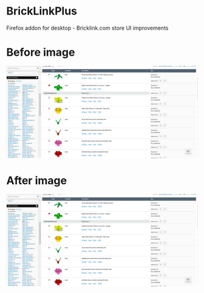 # BrickLinkPlus
Firefox addon for desktop - Bricklink.com store UI improvements

# Before image

![Before](screens/before1.png "Without the plugin")

# After image

![After](screens/before1.png "With the plugin")